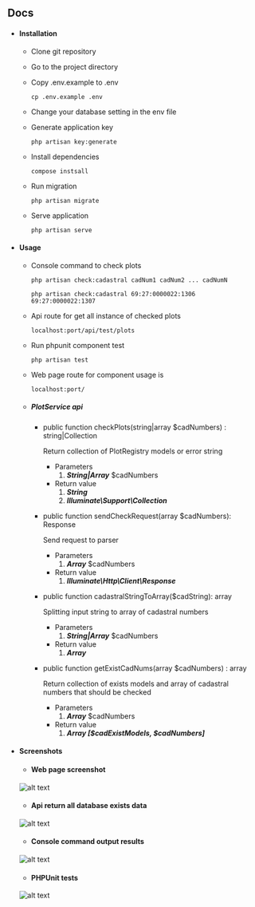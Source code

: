## Docs

- #### Installation

    - Clone git repository

    - Go to the project directory

    - Copy .env.example to .env

        `cp .env.example .env`
    
    - Change your database setting in the env file
    - Generate application key
    
        `php artisan key:generate`
      
    - Install dependencies
    
        `compose instsall`
        
    - Run migration
    
        `php artisan migrate`
    
    - Serve application
    
        `php artisan serve`

- #### Usage
     
     - Console command to check plots
        
        `php artisan check:cadastral cadNum1 cadNum2 ... cadNumN`
        
        `php artisan check:cadastral 69:27:0000022:1306 69:27:0000022:1307`

     - Api route for get all instance of checked plots
     
        `localhost:port/api/test/plots`
        
     - Run phpunit component test
     
        `php artisan test`

     - Web page route for component usage is
     
        `localhost:port/`

     - ##### PlotService api
          - public function checkPlots(string|array $cadNumbers) : string|Collection
          
               Return collection of PlotRegistry models or error string
               
               - Parameters
                    1. ***String|Array*** $cadNumbers
               - Return value
                    1. ***String***
                    2. ***Illuminate\Support\Collection***     
          - public function sendCheckRequest(array $cadNumbers): Response
               
               Send request to parser
               
               - Parameters
                    1. ***Array*** $cadNumbers
               - Return value
                    1. ***Illuminate\Http\Client\Response***
          - public function cadastralStringToArray($cadString): array
               
               Splitting input string to array of cadastral numbers
               
               - Parameters
                    1. ***String|Array*** $cadNumbers
               - Return value
                    1. ***Array*** 

          - public function getExistCadNums(array $cadNumbers) : array
               
               Return collection of exists models and array of cadastral numbers that should be checked
               
               - Parameters
                    1. ***Array*** $cadNumbers
               - Return value
                    1. ***Array [$cadExistModels, $cadNumbers]*** 

- #### Screenshots

     - #### Web page screenshot
    ![alt text](https://i.imgur.com/fr7868X.jpg)
     - #### Api return all database exists data 
    ![alt text](https://i.imgur.com/Hw9SPJO.jpg)
     - #### Console command output results
    ![alt text](https://i.imgur.com/o83C0zn.jpg)
     - #### PHPUnit tests
    ![alt text](https://i.imgur.com/2DhlR0s.jpg)
